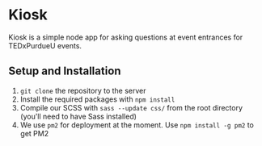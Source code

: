 # Kiosk
Kiosk is a simple node app for asking questions at event entrances for TEDxPurdueU events.

## Setup and Installation
1. `git clone` the repository to the server
2. Install the required packages with `npm install`
3. Compile our SCSS with `sass --update css/` from the root directory (you'll need to have Sass installed)
4. We use `pm2` for deployment at the moment. Use `npm install -g pm2` to get PM2

